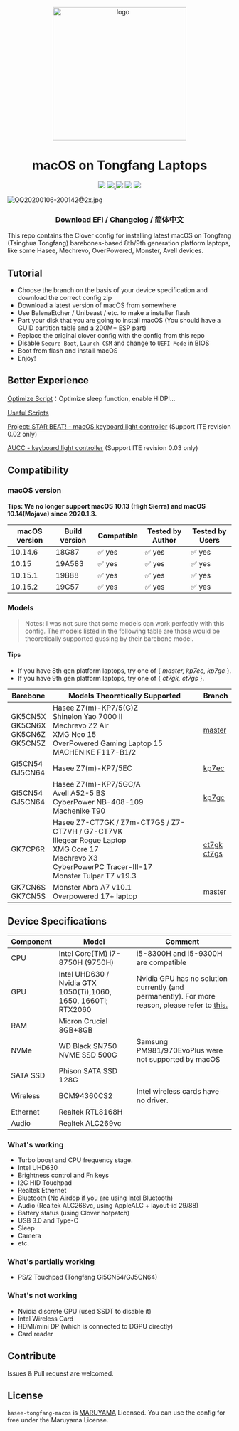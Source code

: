 <p align="center">

<img src="https://i.loli.net/2020/01/06/6ZNseqdxyGVlwPb.png" width="300px" alt="logo">

</p>

<h1 align="center">macOS on Tongfang Laptops</h1>

<p align="center">
<img src="https://img.shields.io/badge/build-passing-brightgreen.svg"/> 
<a href="https://aya-buildbot.kirainmoe.com">
    <img src="https://img.shields.io/badge/download-release-blue.svg"/> 
</a>
<img src="https://img.shields.io/badge/coverage-98%25-brightgreen.svg"/> <img src="https://img.shields.io/badge/macOS_version-10.15.2-9cf.svg"/> <img src="https://img.shields.io/badge/built_by-Yume_Maruyama-ff69b4.svg"/> 
</p>

![QQ20200106-200142@2x.jpg](https://i.loli.net/2020/01/06/jHEMaG3wPbiKWc2.jpg)

<h3 align="center">
    <a href="https://efi.kirainmoe.com/">Download EFI</a> /
    <a href="https://github.com/kirainmoe/hasee-tongfang-macos/blob/master/Changelog.md">Changelog</a> / <a href="https://github.com/kirainmoe/hasee-tongfang-macos/blob/master/README.md">简体中文</a>
</h3>

This repo contains the Clover config for installing latest macOS on Tongfang (Tsinghua Tongfang) barebones-based 8th/9th generation platform laptops, like some Hasee, Mechrevo, OverPowered, Monster, Avell devices.

## Tutorial

- Choose the branch on the basis of your device specification and download the correct config zip
- Download a latest version of macOS from somewhere
- Use BalenaEtcher / Unibeast / etc. to make a installer flash
- Part your disk that you are going to install macOS (You should have a GUID partition table and a 200M+ ESP part)
- Replace the original clover config with the config from this repo
- Disable `Secure Boot`, `Launch CSM` and change to `UEFI Mode` in BIOS
- Boot from flash and install macOS
- Enjoy!

## Better Experience

[Optimize Script](https://hackintosh.kirainmoe.com/an-zhuang-hou/an-zhuang-hou-de-chang-jian-wen-ti-jie-da#postinstall-you-hua-jiao-ben-shi-shen-me-wei-shen-me-xu-yao-zhi-hang-ta)：Optimize sleep function, enable HIDPI...

[Useful Scripts](https://hackintosh.kirainmoe.com/an-zhuang-hou/chang-yong-ming-ling-he-you-hua)

[Project: STAR BEAT! - macOS keyboard light controller](https://github.com/kirainmoe/project-starbeat/releases) (Support ITE revision 0.02 only)

[AUCC - keyboard light controller](https://github.com/rodgomesc/avell-unofficial-control-center) (Support ITE revision 0.03 only)


## Compatibility

### macOS version

**Tips: We no longer support macOS 10.13 (High Sierra) and macOS 10.14(Mojave) since 2020.1.3.**

| macOS version | Build version | Compatible | Tested by Author | Tested by Users |
|-------|---------|--------|------------|----------|
| 10.14.6 | 18G87 | ✅ yes  | ✅ yes  | ✅ yes  |
| 10.15   | 19A583 | ✅ yes  | ✅ yes  | ✅ yes  |
| 10.15.1 | 19B88 | ✅ yes  | ✅ yes  | ✅ yes  |
| 10.15.2 | 19C57 | ✅ yes  | ✅ yes  | ✅ yes  |

### Models

> Notes: I was not sure that some models can work perfectly with this config. The models listed in the following table are those would be theoretically supported gussing by their barebone model.

#### Tips

- If you have 8th gen platform laptops, try one of { *master, kp7ec, kp7gc* }.
-  If you have 9th gen platform laptops, try one of { *ct7gk, ct7gs* }.

| Barebone | Models Theoretically Supported | Branch |
|-----|------|-----|
| GK5CN5X <br> GK5CN6X <br> GK5CN6Z <br> GK5CN5Z | Hasee Z7(m)-KP7/5(G)Z <br> Shinelon Yao 7000 II <br> Mechrevo Z2 Air <br>XMG Neo 15<br>OverPowered Gaming Laptop 15<br>MACHENIKE F117-B1/2 | [master](https://github.com/kirainmoe/hasee-tongfang-macos) | 
| GI5CN54 <br> GJ5CN64 | Hasee Z7(m)-KP7/5EC | [kp7ec](https://github.com/kirainmoe/hasee-tongfang-macos/tree/kp7ec) |
| GI5CN54 <br> GJ5CN64 | Hasee Z7(m)-KP7/5GC/A<br>Avell A52-5 BS<br>CyberPower NB-408-109<br>Machenike T90 | [kp7gc](https://github.com/kirainmoe/hasee-tongfang-macos/tree/kp7gc) |
| GK7CP6R | Hasee Z7-CT7GK / Z7m-CT7GS / Z7-CT7VH / G7-CT7VK<br>Illegear Rogue Laptop<br>XMG Core 17<br>Mechrevo X3<br>CyberPowerPC Tracer-III-17<br>Monster Tulpar T7 v19.3  | [ct7gk](https://github.com/kirainmoe/hasee-tongfang-macos/tree/ct7gk) <br> [ct7gs](https://github.com/kirainmoe/hasee-tongfang-macos/tree/ct7gs) |
| GK7CN6S<br>GK7CN5S | Monster Abra A7 v10.1 <br>Overpowered 17+ laptop  | [master](https://github.com/kirainmoe/hasee-tongfang-macos) |

## Device Specifications

| Component | Model | Comment |
|--|--|---|
| CPU | Intel Core(TM) i7-8750H (9750H)  | i5-8300H and i5-9300H are compatible |
| GPU | Intel UHD630 / Nvidia GTX 1050(Ti),1060, 1650, 1660Ti; RTX2060 | Nvidia GPU has no solution currently (and permanently). For more reason, please refer to [this.](https://github.com/kirainmoe/hasee-tongfang-macos/wiki/%E5%AE%89%E8%A3%85%E5%90%8E%E7%9A%84%E5%B8%B8%E8%A7%81%E9%97%AE%E9%A2%98%E8%A7%A3%E7%AD%94#%E9%82%A3%E4%B8%BA%E4%BB%80%E4%B9%88%E7%8B%AC%E6%98%BE%E6%97%A0%E6%B3%95%E9%A9%B1%E5%8A%A8) |
| RAM | Micron Crucial 8GB+8GB | |
| NVMe | WD Black SN750 NVME SSD 500G | Samsung PM981/970EvoPlus were not supported by macOS | 
| SATA SSD | Phison SATA SSD 128G | | 
| Wireless | BCM94360CS2 | Intel wireless cards have no driver. |
| Ethernet | Realtek RTL8168H | |
| Audio | Realtek ALC269vc | |

### What's working

- Turbo boost and CPU frequency stage.
- Intel UHD630
- Brightness control and Fn keys
- I2C HID Touchpad
- Realtek Ethernet
- Bluetooth (No Airdop if you are using Intel Bluetooth)
- Audio (Realtek ALC268vc, using AppleALC + layout-id 29/88)
- Battery status (using Clover hotpatch)
- USB 3.0 and Type-C
- Sleep
- Camera
- etc.

### What's partially working

- PS/2 Touchpad (Tongfang GI5CN54/GJ5CN64)

### What's not working

- Nvidia discrete GPU (used SSDT to disable it)
- Intel Wireless Card
- HDMI/mini DP (which is connected to DGPU directly)
- Card reader

## Contribute

Issues & Pull request are welcomed.

## License

`hasee-tongfang-macos` is [MARUYAMA](https://github.com/kirainmoe/hasee-tongfang-macos/blob/master/LICENSE) Licensed. You can use the config for free under the Maruyama License.
